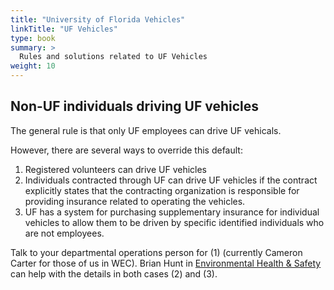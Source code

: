 ```yaml
---
title: "University of Florida Vehicles"
linkTitle: "UF Vehicles"
type: book
summary: >
  Rules and solutions related to UF Vehicles
weight: 10
---
```


## Non-UF individuals driving UF vehicles

The general rule is that only UF employees can drive UF vehicals.

However, there are several ways to override this default:

1. Registered volunteers can drive UF vehicles
2. Individuals contracted through UF can drive UF vehicles if the contract explicitly states that the contracting organization is responsible for providing insurance related to operating the vehicles.
3. UF has a system for purchasing supplementary insurance for individual vehicles to allow them to be driven by specific identified individuals who are not employees.

Talk to your departmental operations person for (1) (currently Cameron Carter for those of us in WEC).
Brian Hunt in [Environmental Health & Safety](https://www.ehs.ufl.edu/about/contacts/occupational-safety-risk-management/) can help with the details in both cases (2) and (3).
